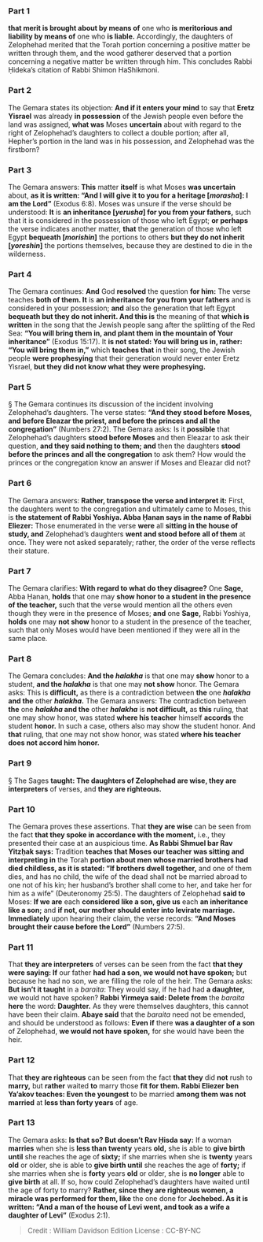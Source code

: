 
### Part 1
<b>that merit is brought about by means of</b> one who <b>is meritorious and liability by means of</b> one who <b>is liable.</b> Accordingly, the daughters of Zelophehad merited that the Torah portion concerning a positive matter be written through them, and the wood gatherer deserved that a portion concerning a negative matter be written through him. This concludes Rabbi Ḥideka’s citation of Rabbi Shimon HaShikmoni.

### Part 2
The Gemara states its objection: <b>And if it enters your mind</b> to say that <b>Eretz Yisrael</b> was already <b>in possession</b> of the Jewish people even before the land was assigned, <b>what was</b> Moses <b>uncertain</b> about with regard to the right of Zelophehad’s daughters to collect a double portion; after all, Hepher’s portion in the land was in his possession, and Zelophehad was the firstborn?

### Part 3
The Gemara answers: <b>This</b> matter <b>itself</b> is what Moses <b>was uncertain</b> about, <b>as it is written: “And I will give it to you for a heritage [<i>morasha</i>]: I am the Lord”</b> (Exodus 6:8). Moses was unsure if the verse should be understood: <b>It</b> is <b>an inheritance [<i>yerusha</i>] for you from your fathers,</b> such that it is considered in the possession of those who left Egypt; <b>or perhaps</b> the verse indicates another matter, <b>that</b> the generation of those who left Egypt <b>bequeath [<i>morishin</i>]</b> the portions to others <b>but they do not inherit [<i>yoreshin</i>]</b> the portions themselves, because they are destined to die in the wilderness.

### Part 4
The Gemara continues: <b>And</b> God <b>resolved</b> the question <b>for him:</b> The verse teaches <b>both of them. It</b> is <b>an inheritance for you from your fathers</b> and is considered in your possession; <b>and</b> also the generation that left Egypt <b>bequeath but they do not inherit. And this is</b> the meaning of that <b>which is written</b> in the song that the Jewish people sang after the splitting of the Red Sea: <b>“You will bring them in, and plant them in the mountain of Your inheritance”</b> (Exodus 15:17). It <b>is not stated: You will bring us in, rather: “You will bring them in,”</b> which <b>teaches that</b> in their song, the Jewish people <b>were prophesying</b> that their generation would never enter Eretz Yisrael, <b>but they did not know what they were prophesying.</b>

### Part 5
§ The Gemara continues its discussion of the incident involving Zelophehad’s daughters. The verse states: <b>“And they stood before Moses, and before Eleazar the priest, and before the princes and all the congregation”</b> (Numbers 27:2). The Gemara asks: Is it <b>possible</b> that Zelophehad’s daughters <b>stood before Moses</b> and then Eleazar to ask their question, <b>and they said nothing to them; and</b> then the daughters <b>stood before the princes and all the congregation</b> to ask them? How would the princes or the congregation know an answer if Moses and Eleazar did not?

### Part 6
The Gemara answers: <b>Rather, transpose the verse and interpret it:</b> First, the daughters went to the congregation and ultimately came to Moses, this is <b>the statement of Rabbi Yoshiya. Abba Ḥanan says in the name of Rabbi Eliezer:</b> Those enumerated in the verse <b>were</b> all <b>sitting in the house of study, and</b> Zelophehad’s daughters <b>went and stood before all of them</b> at once. They were not asked separately; rather, the order of the verse reflects their stature.

### Part 7
The Gemara clarifies: <b>With regard to what do they disagree?</b> One <b>Sage,</b> Abba Ḥanan, <b>holds</b> that one may <b>show honor to a student in the presence of the teacher,</b> such that the verse would mention all the others even though they were in the presence of Moses; <b>and</b> one <b>Sage,</b> Rabbi Yoshiya, <b>holds</b> one may <b>not show</b> honor to a student in the presence of the teacher, such that only Moses would have been mentioned if they were all in the same place.

### Part 8
The Gemara concludes: <b>And the <i>halakha</i></b> is that one may <b>show</b> honor to a student, <b>and the <i>halakha</i></b> is that one may <b>not show</b> honor. The Gemara asks: This is <b>difficult,</b> as there is a contradiction between <b>the</b> one <b><i>halakha</i> and the</b> other <b><i>halakha</i>.</b> The Gemara answers: The contradiction between <b>the</b> one <b><i>halakha</i> and the</b> other <b><i>halakha</i></b> is <b>not difficult,</b> as <b>this</b> ruling, that one may show honor, was stated <b>where his teacher</b> himself <b>accords</b> the student <b>honor.</b> In such a case, others also may show the student honor. And <b>that</b> ruling, that one may not show honor, was stated <b>where his teacher does not accord him honor.</b>

### Part 9
§ The Sages <b>taught: The daughters of Zelophehad are wise, they are interpreters</b> of verses, and <b>they are righteous.</b>

### Part 10
The Gemara proves these assertions. That <b>they are wise</b> can be seen from the fact <b>that they spoke in accordance with the moment,</b> i.e., they presented their case at an auspicious time. <b>As Rabbi Shmuel bar Rav Yitzḥak says:</b> Tradition <b>teaches that Moses our teacher was sitting and interpreting in</b> the Torah <b>portion about men whose married brothers had died childless, as it is stated: “If brothers dwell together,</b> and one of them dies, and has no child, the wife of the dead shall not be married abroad to one not of his kin; her husband’s brother shall come to her, and take her for him as a wife” (Deuteronomy 25:5). The daughters of Zelophehad <b>said to</b> Moses: <b>If we are</b> each <b>considered like a son, give us</b> each <b>an inheritance like a son;</b> and <b>if not, our mother should enter into levirate marriage. Immediately</b> upon hearing their claim, the verse records: <b>“And Moses brought their cause before the Lord”</b> (Numbers 27:5).

### Part 11
That <b>they are interpreters</b> of verses can be seen from the fact <b>that they were saying: If</b> our father <b>had had a son, we would not have spoken;</b> but because he had no son, we are filling the role of the heir. The Gemara asks: <b>But isn’t it taught</b> in a <i>baraita</i>: They would say, if he had had <b>a daughter,</b> we would not have spoken? <b>Rabbi Yirmeya said: Delete from</b> the <i>baraita</i> <b>here</b> the word: <b>Daughter.</b> As they were themselves daughters, this cannot have been their claim. <b>Abaye said</b> that the <i>baraita</i> need not be emended, and should be understood as follows: <b>Even if</b> there <b>was a daughter of a son</b> of Zelophehad, <b>we would not have spoken,</b> for she would have been the heir.

### Part 12
That <b>they are righteous</b> can be seen from the fact <b>that they</b> did <b>not</b> rush to <b>marry,</b> but <b>rather</b> waited <b>to</b> marry those <b>fit for them. Rabbi Eliezer ben Ya’akov teaches: Even the youngest</b> to be married <b>among them was not married</b> at <b>less than forty years</b> of age.

### Part 13
The Gemara asks: <b>Is that so? But doesn’t Rav Ḥisda say:</b> If a woman <b>marries</b> when she is <b>less than twenty</b> years <b>old,</b> she is able to <b>give birth until</b> she reaches the age of <b>sixty;</b> if she marries when she is <b>twenty</b> years <b>old</b> or older, she is able to <b>give birth until</b> she reaches the age of <b>forty;</b> if she marries when she is <b>forty</b> years <b>old</b> or older, she is <b>no longer</b> able to <b>give birth</b> at all. If so, how could Zelophehad’s daughters have waited until the age of forty to marry? <b>Rather, since they are righteous women, a miracle was performed for them, like</b> the one done for <b>Jochebed. As it is written: “And a man of the house of Levi went, and took as a wife a daughter of Levi”</b> (Exodus 2:1).

>Credit : William Davidson Edition
>License : CC-BY-NC